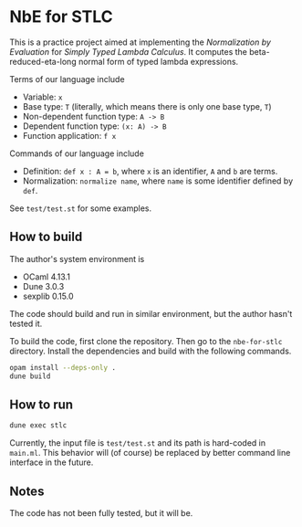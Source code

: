 # NbE for STLC

This is a practice project aimed at implementing the *Normalization by Evaluation* for *Simply Typed Lambda Calculus*.
It computes the beta-reduced-eta-long normal form of typed lambda expressions.

Terms of our language include 

* Variable: `x`
* Base type: `T` (literally, which means there is only one base type, `T`)
* Non-dependent function type: `A -> B`
* Dependent function type: `(x: A) -> B`
* Function application: `f x`

Commands of our language include

* Definition: `def x : A = b`, where `x` is an identifier, `A` and `b` are terms.
* Normalization: `normalize name`, where `name` is some identifier defined by `def`.

See `test/test.st` for some examples.

## How to build

The author's system environment is 

* OCaml 4.13.1
* Dune 3.0.3
* sexplib 0.15.0

The code should build and run in similar environment, but the author hasn't tested it.

To build the code, first clone the repository. Then go to the `nbe-for-stlc` directory. Install the dependencies and build with the following commands.

``` bash
opam install --deps-only .
dune build
```

## How to run

``` bash
dune exec stlc
```

Currently, the input file is `test/test.st` and its path is hard-coded in `main.ml`. This behavior will (of course) be replaced by
better command line interface in the future. 

## Notes

The code has not been fully tested, but it will be.
